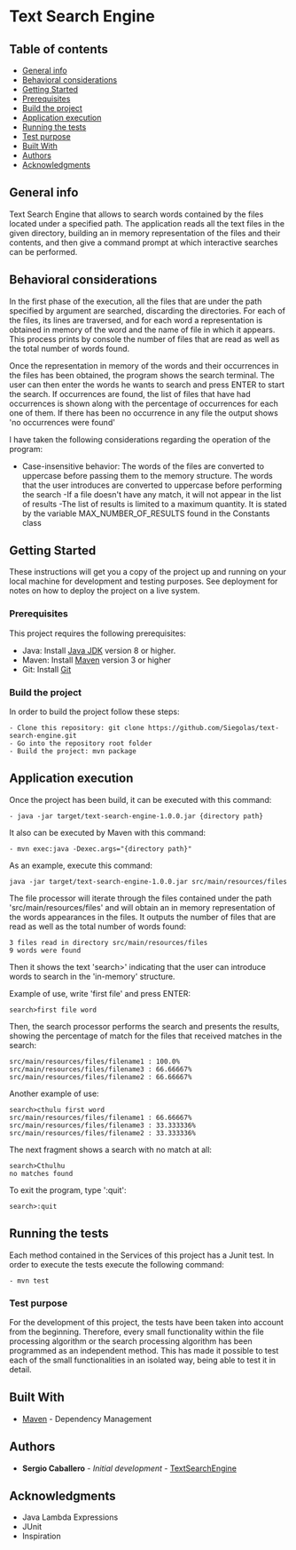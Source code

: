 # Text Search Engine

## Table of contents
* [General info](#general-info)
* [Behavioral considerations](#behavioral-considerations)
* [Getting Started](#getting-started)
* [Prerequisites](#prerequisites)
* [Build the project](#build-the-project)
* [Application execution](#application-execution)
* [Running the tests](#running-the-tests)
* [Test purpose](#test-purpose)
* [Built With](#built-with)
* [Authors](#authors)
* [Acknowledgments](#acknowledgments)

## General info

Text Search Engine that allows to search words contained by the files located under a specified path. The application reads all the text files in the given directory, building an in memory representation of the files and their contents, and then give a command prompt at which interactive searches can be performed.

## Behavioral considerations

In the first phase of the execution, all the files that are under the path specified by argument are searched, discarding the directories. For each of the files, its lines are traversed, and for each word a representation is obtained in memory of the word and the name of file in which it appears. This process prints by console the number of files that are read as well as the total number of words found. 

Once the representation in memory of the words and their occurrences in the files has been obtained, the program shows the search terminal. The user can then enter the words he wants to search and press ENTER to start the search. If occurrences are found, the list of files that have had occurrences is shown along with the percentage of occurrences for each one of them. If there has been no occurrence in any file the output shows 'no occurrences were found'

I have taken the following considerations regarding the operation of the program:

- Case-insensitive behavior: The words of the files are converted to uppercase before passing them to the memory structure. The words that the user introduces are converted to uppercase before performing the search
-If a file doesn't have any match, it will not appear in the list of results
-The list of results is limited to a maximum quantity. It is stated by the variable MAX_NUMBER_OF_RESULTS found in the Constants class
 
## Getting Started

These instructions will get you a copy of the project up and running on your local machine for development and testing purposes. See deployment for notes on how to deploy the project on a live system.

### Prerequisites

This project requires the following prerequisites:

- Java: Install [Java JDK](https://openjdk.java.net/install/) version 8 or higher.
- Maven: Install [Maven](https://maven.apache.org/download.cgi) version 3 or higher
- Git: Install [Git](https://git-scm.com/downloads)

### Build the project

In order to build the project follow these steps:

```
- Clone this repository: git clone https://github.com/Siegolas/text-search-engine.git
- Go into the repository root folder
- Build the project: mvn package
```

## Application execution

Once the project has been build, it can be executed with this command:

```
- java -jar target/text-search-engine-1.0.0.jar {directory path}
```

It also can be executed by Maven with this command:

```
- mvn exec:java -Dexec.args="{directory path}"
```

As an example, execute this command:

```
java -jar target/text-search-engine-1.0.0.jar src/main/resources/files 
```

The file processor will iterate through the files contained under the path 'src/main/resources/files' and will obtain an in memory representation of the words appearances in the files. It outputs the number of files that are read as well as the total number of words found:

```
3 files read in directory src/main/resources/files
9 words were found
```

Then it shows the text 'search>' indicating that the user can introduce words to search in the 'in-memory' structure.

Example of use, write 'first file' and press ENTER:

```
search>first file word
```

Then, the search processor performs the search and presents the results,
showing the percentage of match for the files that received matches in the search:

```
src/main/resources/files/filename1 : 100.0%
src/main/resources/files/filename3 : 66.66667%
src/main/resources/files/filename2 : 66.66667%
```

Another example of use:

```
search>cthulu first word
src/main/resources/files/filename1 : 66.66667%
src/main/resources/files/filename3 : 33.333336%
src/main/resources/files/filename2 : 33.333336%
```

The next fragment shows a search with no match at all:

```
search>Cthulhu
no matches found
```

To exit the program, type ':quit':

```
search>:quit
```

## Running the tests

Each method contained in the Services of this project has a Junit test. In order to execute the tests execute the following command:

```
- mvn test
```

### Test purpose

For the development of this project, the tests have been taken into account from the beginning. Therefore, every small functionality within the file processing algorithm or the search processing algorithm has been programmed as an independent method. This has made it possible to test each of the small functionalities in an isolated way, being able to test it in detail.

## Built With

* [Maven](https://maven.apache.org/) - Dependency Management

## Authors

* **Sergio Caballero** - *Initial development* - [TextSearchEngine](https://github.com/Siegolas/text-search-engine)

## Acknowledgments

* Java Lambda Expressions
* JUnit
* Inspiration